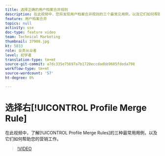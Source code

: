 ```yaml
---
title: 选择正确的用户档案合并规则
description: 在此视频中，您将发现用户档案合并规则的三个最常见用例，以及它们如何帮助您的营销工作。
feature: 用户档案合并
topics: null
activity: use
doc-type: feature video
team: Technical Marketing
thumbnail: 37908.jpg
kt: 5833
role: 业务从业者
level: 初学者
translation-type: tm+mt
source-git-commit: a7dc335e75697a7b1720eccdadbb9605fdeda798
workflow-type: tm+mt
source-wordcount: '57'
ht-degree: 0%

---
```



# 选择右[!UICONTROL Profile Merge Rule]

在此视频中，了解[!UICONTROL Profile Merge Rules]的三种最常用用例，以及它们如何帮助您的营销工作。

>[!VIDEO](https://video.tv.adobe.com/v/37908/?quality=12&learn=on)
